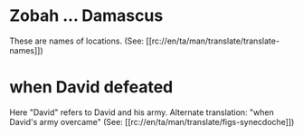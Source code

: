 # Zobah ... Damascus

These are names of locations. (See: [[rc://en/ta/man/translate/translate-names]])

# when David defeated

Here "David" refers to David and his army. Alternate translation: "when David's army overcame" (See: [[rc://en/ta/man/translate/figs-synecdoche]])

